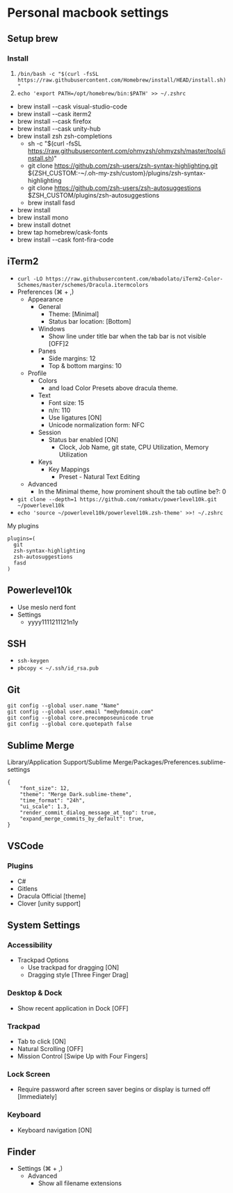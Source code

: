 # Personal macbook settings

## Setup brew
### Install
1. `/bin/bash -c "$(curl -fsSL https://raw.githubusercontent.com/Homebrew/install/HEAD/install.sh)"`
2. `echo 'export PATH=/opt/homebrew/bin:$PATH' >> ~/.zshrc`

- brew install --cask visual-studio-code
- brew install --cask iterm2
- brew install --cask firefox
- brew install --cask unity-hub
- brew install zsh zsh-completions
  - sh -c "$(curl -fsSL https://raw.githubusercontent.com/ohmyzsh/ohmyzsh/master/tools/install.sh)"
  - git clone https://github.com/zsh-users/zsh-syntax-highlighting.git ${ZSH_CUSTOM:-~/.oh-my-zsh/custom}/plugins/zsh-syntax-highlighting
  - git clone https://github.com/zsh-users/zsh-autosuggestions $ZSH_CUSTOM/plugins/zsh-autosuggestions
  - brew install fasd
- brew install 
- brew install mono
- brew install dotnet
- brew tap homebrew/cask-fonts
- brew install --cask font-fira-code

## iTerm2
- `curl -LO https://raw.githubusercontent.com/mbadolato/iTerm2-Color-Schemes/master/schemes/Dracula.itermcolors`
- Preferences (⌘ + ,)
  - Appearance
    - General
      - Theme: [Minimal]
      - Status bar location: [Bottom]
    - Windows
      - Show line under title bar when the tab bar is not visible [OFF]2
    - Panes
      - Side margins: 12
      - Top & bottom margins: 10
  - Profile
    - Colors
      - and load Color Presets above dracula theme.
    - Text
      - Font size: 15
      - n/n: 110
      - Use ligatures [ON]
      - Unicode normalization form: NFC
    - Session
      - Status bar enabled [ON]
        - Clock, Job Name, git state, CPU Utilization, Memory Utilization
    - Keys
      - Key Mappings
        - Preset - Natural Text Editing
  - Advanced
    - In the Minimal theme, how prominent shoult the tab outline be?: 0
- `git clone --depth=1 https://github.com/romkatv/powerlevel10k.git ~/powerlevel10k`
- `echo 'source ~/powerlevel10k/powerlevel10k.zsh-theme' >>! ~/.zshrc`

My plugins
```
plugins=(
  git
  zsh-syntax-highlighting
  zsh-autosuggestions
  fasd
)
```

## Powerlevel10k
- Use meslo nerd font
- Settings
  - yyyy1111211121n1y

## SSH
- `ssh-keygen`
- `pbcopy < ~/.ssh/id_rsa.pub`

## Git
```
git config --global user.name "Name"
git config --global user.email "me@ydomain.com"
git config --global core.precomposeunicode true
git config --global core.quotepath false
```

## Sublime Merge
Library/Application Support/Sublime Merge/Packages/Preferences.sublime-settings
```
{
	"font_size": 12,
	"theme": "Merge Dark.sublime-theme",
	"time_format": "24h",
	"ui_scale": 1.3,
	"render_commit_dialog_message_at_top": true,
	"expand_merge_commits_by_default": true,
}
```

## VSCode
### Plugins
- C#
- Gitlens
- Dracula Official [theme]
- Clover [unity support]

## System Settings
### Accessibility
- Trackpad Options
  - Use trackpad for dragging [ON]
  - Dragging style [Three Finger Drag]

### Desktop & Dock
- Show recent application in Dock [OFF]

### Trackpad
- Tab to click [ON]
- Natural Scrolling [OFF]
- Mission Control [Swipe Up with Four Fingers]

### Lock Screen
- Require password after screen saver begins or display is turned off [Immediately]

### Keyboard
- Keyboard navigation [ON]

## Finder
- Settings (⌘ + ,)
  - Advanced
    - Show all filename extensions
